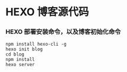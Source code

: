 # HEXO 博客源代码
### HEXO 部署安装命令，以及博客初始化命令
```
npm install hexo-cli -g
hexo init blog
cd blog
npm install
hexo server
```